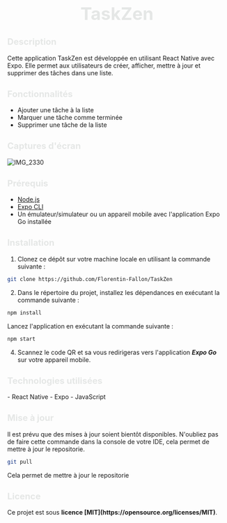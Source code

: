 <h1 style="text-align:center;font-size:40px;color:#e5e7e6;"> TaskZen</h1>

<h2 style="font-size:20px;color:#e5e7e6;">Description</h2>

Cette application TaskZen est développée en utilisant React Native avec Expo. Elle permet aux utilisateurs de créer, afficher, mettre à jour et supprimer des tâches dans une liste.

<h2 style="font-size:20px;color:#e5e7e6;">Fonctionnalités</h2>

- Ajouter une tâche à la liste
- Marquer une tâche comme terminée
- Supprimer une tâche de la liste

<h2 style="font-size:20px;color:#e5e7e6;">Captures d'écran</h2>

![IMG_2330](https://github.com/Florentin-Fallon/TaskZen/assets/112950552/7d13a6d8-1414-47d3-8742-01b24b38a7b4)

<h2 style="font-size:20px;color:#e5e7e6;">Prérequis</h2>

- [Node.js](https://nodejs.org/)
- [Expo CLI](https://docs.expo.dev/get-started/installation/)
- Un émulateur/simulateur ou un appareil mobile avec l'application Expo Go installée

<h2 style="font-size:20px;color:#e5e7e6;">Installation</h2>

1. Clonez ce dépôt sur votre machine locale en utilisant la commande suivante :

```bash
git clone https://github.com/Florentin-Fallon/TaskZen
```

2. Dans le répertoire du projet, installez les dépendances en exécutant la commande suivante :

```bash
npm install
```

Lancez l'application en exécutant la commande suivante :

```bash
npm start
```

4. Scannez le code QR et sa vous redirigeras vers l'application ***Expo Go*** sur votre appareil mobile.

<h2 style="font-size:20px;color:#e5e7e6;">Technologies utilisées</h2>
- React Native
- Expo
- JavaScript

<h2 style="font-size:20px;color:#e5e7e6;">Mise à jour</h2>
Il est prévu que des mises à jour soient bientôt disponibles. N'oubliez pas de faire cette commande dans la console de votre IDE, cela permet de mettre à jour le repositorie.

```bash
git pull
```

Cela permet de mettre à jour le repositorie

<h2 style="font-size:20px;color:#e5e7e6;">Licence</h2>
Ce projet est sous <strong>licence [MIT](https://opensource.org/licenses/MIT)</strong>.
